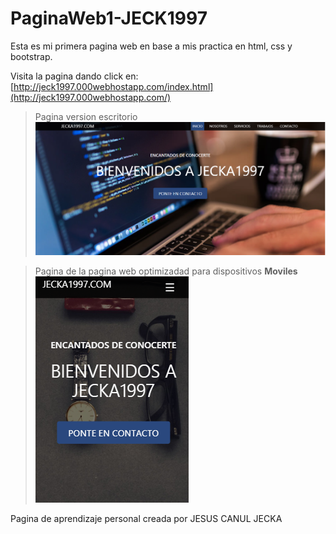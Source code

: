 # PaginaWeb1-JECK1997

Esta es mi primera pagina web en base a mis practica en html, css y bootstrap.

Visita la pagina dando click en:
[http://jeck1997.000webhostapp.com/index.html](http://jeck1997.000webhostapp.com/)

>Pagina version escritorio
![Index](images/index-rd.png)

>Pagina de la pagina web optimizadad para dispositivos **Moviles**
![Index](images/index-mv-rd.png)

Pagina de aprendizaje personal creada por JESUS CANUL JECKA